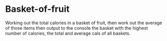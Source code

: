 # Basket-of-fruit
Working out the total calories in a basket of fruit, then work out the average of those items
then output to the console the basket with the highest number of calories, the total and average cals of all baskets.
